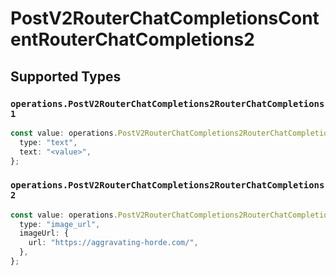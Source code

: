 # PostV2RouterChatCompletionsContentRouterChatCompletions2


## Supported Types

### `operations.PostV2RouterChatCompletions2RouterChatCompletions1`

```typescript
const value: operations.PostV2RouterChatCompletions2RouterChatCompletions1 = {
  type: "text",
  text: "<value>",
};
```

### `operations.PostV2RouterChatCompletions2RouterChatCompletions2`

```typescript
const value: operations.PostV2RouterChatCompletions2RouterChatCompletions2 = {
  type: "image_url",
  imageUrl: {
    url: "https://aggravating-horde.com/",
  },
};
```

